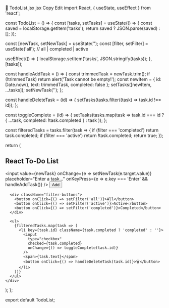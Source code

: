 🧱 TodoList.jsx
jsx
Copy
Edit
import React, { useState, useEffect } from 'react';

const TodoList = () => {
  const [tasks, setTasks] = useState(() => {
    const saved = localStorage.getItem('tasks');
    return saved ? JSON.parse(saved) : [];
  });

  const [newTask, setNewTask] = useState('');
  const [filter, setFilter] = useState('all'); // all | completed | active

  useEffect(() => {
    localStorage.setItem('tasks', JSON.stringify(tasks));
  }, [tasks]);

  const handleAddTask = () => {
    const trimmedTask = newTask.trim();
    if (!trimmedTask) return alert('Task cannot be empty!');
    const newItem = { id: Date.now(), text: trimmedTask, completed: false };
    setTasks([newItem, ...tasks]);
    setNewTask('');
  };

  const handleDeleteTask = (id) => {
    setTasks(tasks.filter((task) => task.id !== id));
  };

  const toggleComplete = (id) => {
    setTasks(tasks.map(task =>
      task.id === id ? { ...task, completed: !task.completed } : task
    ));
  };

  const filteredTasks = tasks.filter(task => {
    if (filter === 'completed') return task.completed;
    if (filter === 'active') return !task.completed;
    return true;
  });

  return (
    <div className="todo-container">
      <h2>React To-Do List</h2>
      <input
        value={newTask}
        onChange={e => setNewTask(e.target.value)}
        placeholder="Enter a task..."
        onKeyPress={e => e.key === 'Enter' && handleAddTask()}
      />
      <button onClick={handleAddTask}>Add</button>

      <div className="filter-buttons">
        <button onClick={() => setFilter('all')}>All</button>
        <button onClick={() => setFilter('active')}>Active</button>
        <button onClick={() => setFilter('completed')}>Completed</button>
      </div>

      <ul>
        {filteredTasks.map(task => (
          <li key={task.id} className={task.completed ? 'completed' : ''}>
            <input
              type="checkbox"
              checked={task.completed}
              onChange={() => toggleComplete(task.id)}
            />
            <span>{task.text}</span>
            <button onClick={() => handleDeleteTask(task.id)}>🗑️</button>
          </li>
        ))}
      </ul>
    </div>
  );
};

export default TodoList;
